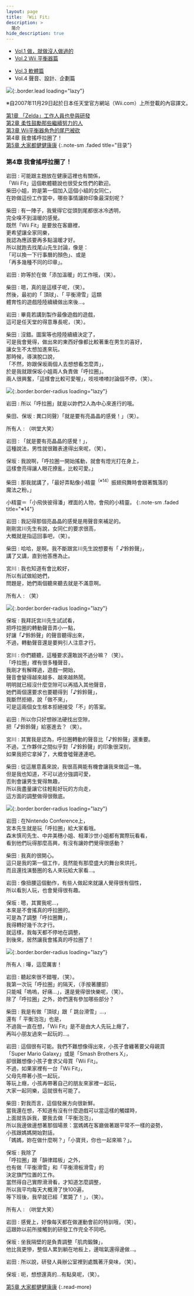 ```yaml
---
layout: page
title: 『Wii Fit』 
description: >
  简介
hide_description: true
---
```


<nav class="pagination heading clearfix" role="navigation">
  <ul>
    <li class="pagination-item">
      <a href="../../vol1/1/">
        Vol.1 做，就做沒人做過的
      </a>
    </li>
    <li class="pagination-item">
      <a href="../../vol2/1/">
        Vol.2 Wii 平衡器篇
      </a>
    </li>
  </ul>
  <ul>
    <li class="pagination-item">
      <a href="../../vol3/1/">
        Vol.3 軟體篇
      </a>
    </li>
    <li class="pagination-item">
      <a style="background-color:rgba(225,224,224,0.3);">
        Vol.4 聲音、設計、企劃篇
      </a>
    </li>
  </ul>
</nav>

![](/others/interviews/cht-tw/wii/wiifit/vol4/img/wiifit_crv_vol4_11.jpg){:.border.lead loading="lazy"}

※自2007年11月29日起於日本任天堂官方網站（Wii.com）上所登載的內容譯文。

[第1章 「Zelda」工作人員也參與研發](1.md)<br>
[第2章 柔性鼓勵那些繼續努力的人](2.md)<br>
[第3章 Wii平衡器角色的尾巴被砍](3.md)<br>
第4章 我會搖呼拉圈了！<br>
[第5章 大家都健健康康](5.md)
{:.note-sm .faded title="目录"}

### 第4章 我會搖呼拉圈了！

岩田
: 可能跟主題放在健康這裡也有關係，<br>「Wii Fit」這個軟體聽說也很受女性們的歡迎。<br>柴田小姐，妳是第一個加入這個小組的女同仁，<br>在妳做這份工作當中，哪些事情讓妳印象最深刻呢？

柴田
: 有一陣子，我覺得它從頭到尾都很冰冷透明，<br>完全嗅不到溫暖的感覺。<br>既然「Wii Fit」是要放在客廳裡，<br>更希望讓全家同樂，<br>我認為應該要再多點溫暖才好。<br>所以就跑去找尾山先生討論，像是：<br>「可以換一下行事曆的顏色」、或是<br>「再多幾種不同的印章」。

岩田
: 妳等於在做「添加溫暖」的工作哦，（笑）。

柴田
: 嗯，真的是這樣子呢，（笑）。<br>然後，最初的「 頂球」、「 平衡滑雪」這類<br>體育性的遊戲陸陸續續做出來後…。

岩田
: 畢竟若講到製作最像遊戲的遊戲，<br>這可是任天堂的得意專長呢，（笑）。

柴田
: 沒錯。圖案等也陸陸續續決定了，<br>可是我會覺得，做出來的東西好像都比較著重在男生的喜好，<br>讓女生不太想加進來玩。<br>那時候，導演脫口說，<br>「不然，妳跟保坂兩個人去想想看怎麼弄」，<br>於是我就跟保坂小姐兩人負責做「呼拉圈」。<br>兩人很興奮，「這樣會比較可愛喔」，吱吱喳喳討論個不停，（笑）。

![](/others/interviews/cht-tw/wii/wiifit/vol4/img/wiifit_vol4_18.jpg){:.border.border-radius loading="lazy"}

岩田
: 所以「呼拉圈」就是以妳們2人為中心來進行的哦。

柴田、保坂
: 異口同聲）「就是要有亮晶晶的感覺！」（笑）。

所有人
: （哄堂大笑）

岩田
: 「就是要有亮晶晶的感覺！」，<br>這種說法，男性就很難表達得出來呢，（笑）。

保坂
: 我說啊，「呼拉圈一開始搖動，就會有燈光打在身上，<br>這樣會亮得讓人眼花撩亂，比較可愛。」

柴田
: 那我就講了，「最好弄點像小精靈<sup>（※14）</sup>振翅飛舞時會跟著飄落的<br>魔法之粉。」

小精靈＝「小飛俠彼得潘」裡面的人物，會飛的小精靈。
{:.note-sm .faded title="※14"}

岩田
: 我記得那個亮晶晶的感覺是用聲音來補足的。<br>剛剛宮川先生有說，女同仁的要求很高，<br>大概就是指這回事吧，（笑）。

柴田
: 哈哈，是啊。我不斷跟宮川先生說想要有「 ♪鈴鈴聲」，<br>講了又講，直到他答應為止。

宮川
: 我也知道有會比較好，<br>所以有試做給她們，<br>問題是，她們兩個聽來聽去就是不滿意啊。

所有人
: （笑）

![](/others/interviews/cht-tw/wii/wiifit/vol4/img/wiifit_vol4_19.jpg){:.border.border-radius loading="lazy"}

保坂
: 我拜託宮川先生試試看，<br>把呼拉圈的轉動聲音弄小一點，<br>好讓「♪鈴鈴聲」的聲音聽得出來，<br>不過，轉動聲音還是要夠引人注意才行。

宮川
: 你們聽聽，這種要求還敢說不過分嘛？（笑）。<br>「呼拉圈」裡有很多種聲音，<br>我剛才有解釋過，遊戲一開始，<br>聲音會變得越來越多、越來越熱鬧。<br>明明就已經沒什麼空隙可以再插入其他聲音，<br>她們兩個還要求也要聽得到「♪鈴鈴聲」，<br>我斷然拒絕，說「做不來」，<br>可是這兩個女生根本拒絕接受「不」的答案。

岩田
: 所以你只好想辦法硬找出空隙，<br>把「♪鈴鈴聲」給塞進去？（笑）。

宮川
: 其實我是認為，呼拉圈轉動的聲音比「♪鈴鈴聲」還重要。<br>不過，工作夥伴之間似乎對「♪鈴鈴聲」的印象很深刻，<br>如果我把它拿掉了，大概會噓聲連連吧。

柴田
: 從這層意義來說，我很高興能有機會讓我來做這一塊。<br>但是我也知道，不可以過分強調可愛，<br>否則會讓男生覺得無趣，<br>所以我盡量讓它往輕鬆好玩的方向走，<br>這方面的調整做得很徹底。

![](/others/interviews/cht-tw/wii/wiifit/vol4/img/wiifit_vol4_20.jpg){:.border.border-radius loading="lazy"}

岩田
: 在Nintendo Conference上，<br>宮本先生就是玩「呼拉圈」給大家看哦。<br>森末慎司先生、中井美穗小姐、相澤沙世小姐都有實際玩看看，<br>看到他們玩得那麼高興，有沒有讓妳們覺得很感動？

柴田
: 我真的很開心。<br>這只是我的第一個工作，竟然能有那麼盛大的舞台來烘托，<br>而且還找演藝圈的名人來玩給大家看…。

岩田
: 像扭腰這個動作，有些人做起來就讓人覺得很有個性，<br>所以看別人玩，也會覺得很有趣。

保坂
: 嗯，其實我呢…，<br>本來是不會搖真的呼拉圈的。<br>可是為了調整「呼拉圈舞」，<br>我得轉好幾千次才行。<br>就這樣，我每天都不停地在調整，<br>到後來，居然讓我會搖真的呼拉圈了！

![](/others/interviews/cht-tw/wii/wiifit/vol4/img/wiifit_vol4_21.jpg){:.border.border-radius loading="lazy"}

所有人
: 嘩，這麼厲害！

岩田
: 聽起來很不錯喔，（笑）。<br>我第一次玩「呼拉圈」的隔天，（手按著腰部）<br>只能喊「嗚嗚，好痛…」，還是覺得很快樂呢，（笑）。<br>除了「呼拉圈」之外，妳們還有參加哪些部分？

柴田
: 我是有做「頂球」跟「 跳台滑雪」…，<br>還有「 平衡泡泡」也是，<br>不過我一直在想，「Wii Fit」是不是由大人先玩上癮了，<br>再叫小朋友過來一起玩的…。

岩田
: 這個很有可能。我們不難想像得出來，小孩子會纏著要父母親買<br>「Super Mario Galaxy」或是「Smash Brothers X」，<br>卻很難想像小孩子會求父母買「Wii Fit」。<br>不過，如果家裡有一台「Wii Fit」，<br>父母先帶著小孩一起玩，<br>等玩上癮，小孩再帶著自己的朋友來家裡一起玩，<br>大家一起同樂，這就很有可能了。

柴田
: 對我而言，這個發展方向很新鮮。<br>當我還在想，不知道有沒有什麼遊戲可以當這樣的觸媒時，<br>上面就告訴我，要我去做「平衡泡泡」，<br>所以我邊做邊想著那個場景：當媽媽在客廳做著跟平常不一樣的姿勢，<br>小孩跟媽媽開始對話，<br>「媽媽，妳在做什麼啊？」「小寶貝，你也一起來嘛？」。

保坂
: 我除了<br>「呼拉圈」跟「韻律踏板」之外，<br>也有做「平衡滑雪」和「平衡滑板滑雪」的<br>決定旗門位置的工作。<br>當然得自己實際滑滑看，才知道怎麼調整，<br>所以我平均每天大概滑了快100遍，<br>等下班後，我早就已經「累斃了！」，（笑）。

所有人
: （哄堂大笑）

岩田
: 感覺上，好像每天都在做運動會前的特訓哦，（笑）。<br>這跟妳以前所接觸到的研發工作完全不同吧。

保坂
: 坐我隔壁的是負責調整「肌肉鍛鍊」，<br>他比我更慘，整個人累到躺在地板上，邊喘氣還得邊做…。

岩田
: 所以說，研發人員辦公室裡到處飄著汗臭味，（笑）。

保坂
: 呃，想想還真的…有點臭呢，（笑）。

[第5章 大家都健健康康](5.md)
{:.read-more}

